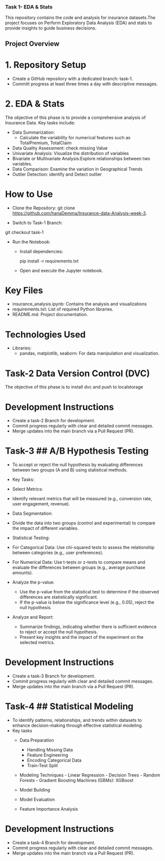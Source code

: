 ### Task 1- EDA & Stats
This repository contains the code and analysis for insurance datasets.The project focuses on Perform Exploratory Data Analysis (EDA) and stats to provide insights to guide business decisions.

## Project Overview

# 1. Repository Setup
- Create a GitHub repository with a dedicated branch: task-1.
- Committ progress at least three times a day with descriptive messages.
# 2. EDA & Stats
The objective of this phase is to provide a comprehensive analysis of Insurance Data. Key tasks include: 
   - Data Summarization:
       - Calculate the variability for numerical features such as   TotalPremium, TotalClaim
   - Data Quality Assessment: check missing Value
   - Univariate Analysis: Visualize the distribution of variables
   - Bivariate or Multivariate Analysis:Explore relationships between two variables.
   - Data Comparison:  Examine the variation in Geographical Trends
   - Outlier Detection: identify and Detect outlier 

# How to Use
- Clone the Repository:
git clone https://github.com/hanaDemma/Insurance-data-Analysis-week-3.

- Switch to Task-1 Branch:

git checkout task-1

- Run the Notebook:

    - Install dependencies:

        pip install -r requirements.txt

    - Open and execute the Jupyter notebook.

# Key Files
- insurance_analysis.ipynb: Contains the analysis and visualizations
- requirements.txt: List of required Python libraries.
- README.md: Project documentation.

# Technologies Used
- Libraries:
    - pandas, matplotlib, seaborn: For data manipulation and visualization.

# Task-2 Data Version Control (DVC)
The objective of this phase is to install dvc and push to localstorage

# Development Instructions
- Create a task-2 Branch for development.
- Commit progress regularly with clear and detailed commit messages.
- Merge updates into the main branch via a Pull Request (PR).

# Task-3 ## A/B Hypothesis Testing
- To accept or reject the null hypothesis by evaluating differences between two groups (A and B) using statistical methods.
- Key Tasks:
 - Select Metrics:

  - Identify relevant metrics that will be measured (e.g., conversion rate, user engagement, revenue).
 - Data Segmentation:

  - Divide the data into two groups (control and experimental) to compare the impact of different variables.
 - Statistical Testing:
  - For Categorical Data: Use chi-squared tests to assess the relationship between categories (e.g., user preferences).
  - For Numerical Data: Use t-tests or z-tests to compare means and evaluate the differences between groups (e.g., average purchase amounts).
- Analyze the p-value:

  - Use the p-value from the statistical test to determine if the observed differences are statistically significant.
  - If the p-value is below the significance level (e.g., 0.05), reject the null hypothesis.
- Analyze and Report:

  - Summarize findings, indicating whether there is sufficient evidence to reject or accept the null hypothesis.
  - Present key insights and the impact of the experiment on the selected metrics.

# Development Instructions
- Create a task-3 Branch for development.
- Commit progress regularly with clear and detailed commit messages.
- Merge updates into the main branch via a Pull Request (PR).


# Task-4 ## Statistical Modeling
- To identify patterns, relationships, and trends within datasets to enhance decision-making through effective statistical modeling.
 - Key tasks
      - Data Preparation
          - Handling Missing Data
          - Feature Engineering
          - Encoding Categorical Data
          - Train-Test Split

      - Modeling Techniques
            - Linear Regression
            - Decision Trees
            - Random Forests
            - Gradient Boosting Machines (GBMs): XGBoost
      - Model Building
      - Model Evaluation
      - Feature Importance Analysis


# Development Instructions
- Create a task-4 Branch for development.
- Commit progress regularly with clear and detailed commit messages.
- Merge updates into the main branch via a Pull Request (PR).